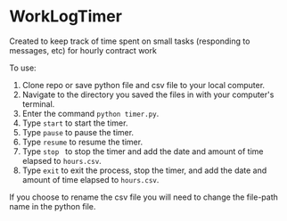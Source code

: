 # WorkLogTimer
Created to keep track of time spent on small tasks (responding to messages, etc) for hourly contract work

To use:

1. Clone repo or save python file and csv file to your local computer.
2. Navigate to the directory you saved the files in with your computer's terminal.
3. Enter the command `python timer.py`.
4. Type `start` to start the timer.
5. Type `pause` to pause the timer.
6. Type `resume` to resume the timer.
7. Type `stop ` to stop the timer and add the date and amount of time elapsed to `hours.csv`.
8. Type `exit` to exit the process, stop the timer, and add the date and amount of time elapsed to `hours.csv`.

If you choose to rename the csv file you will need to change the file-path name in the python file.
